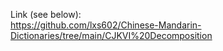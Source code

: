 Link (see below):<br>
https://github.com/lxs602/Chinese-Mandarin-Dictionaries/tree/main/CJKVI%20Decomposition
